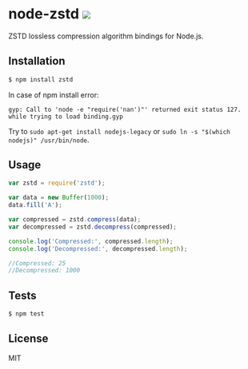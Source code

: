 node-zstd [![](https://travis-ci.org/x25/node-zstd.svg?branch=master)](https://travis-ci.org/x25/node-zstd)
=====

ZSTD lossless compression algorithm bindings for Node.js.

## Installation

```bash
$ npm install zstd
```

In case of npm install error:

```
gyp: Call to 'node -e "require('nan')"' returned exit status 127. while trying to load binding.gyp
```

Try to `sudo apt-get install nodejs-legacy` or `sudo ln -s "$(which nodejs)" /usr/bin/node`.

## Usage

```js
var zstd = require('zstd');

var data = new Buffer(1000);
data.fill('A');

var compressed = zstd.compress(data);
var decompressed = zstd.decompress(compressed);

console.log('Compressed:', compressed.length);
console.log('Decompressed:', decompressed.length);

//Compressed: 25
//Decompressed: 1000
```

## Tests

```sh
$ npm test
```

## License
MIT
